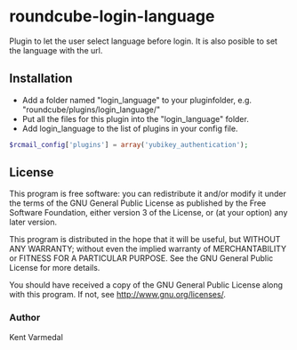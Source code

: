 roundcube-login-language
========================

Plugin to let the user select language before login. It is also posible to set the language with the url.

## Installation
* Add a folder named "login_language" to your pluginfolder, e.g. "roundcube/plugins/login_language/" 
* Put all the files for this plugin into the "login_language" folder.
* Add login_language to the list of plugins in your config file.

```php
$rcmail_config['plugins'] = array('yubikey_authentication');
```

## License
This program is free software: you can redistribute it and/or modify
it under the terms of the GNU General Public License as published by
the Free Software Foundation, either version 3 of the License, or
(at your option) any later version.

This program is distributed in the hope that it will be useful,
but WITHOUT ANY WARRANTY; without even the implied warranty of
MERCHANTABILITY or FITNESS FOR A PARTICULAR PURPOSE. See the
GNU General Public License for more details.

You should have received a copy of the GNU General Public License
along with this program. If not, see http://www.gnu.org/licenses/.

### Author
Kent Varmedal
